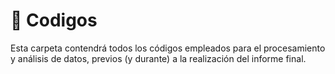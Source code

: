 # :ledger:	 Codigos

Esta carpeta contendrá todos los códigos empleados para el procesamiento y análisis de datos, previos (y durante) a la realización del informe final.
